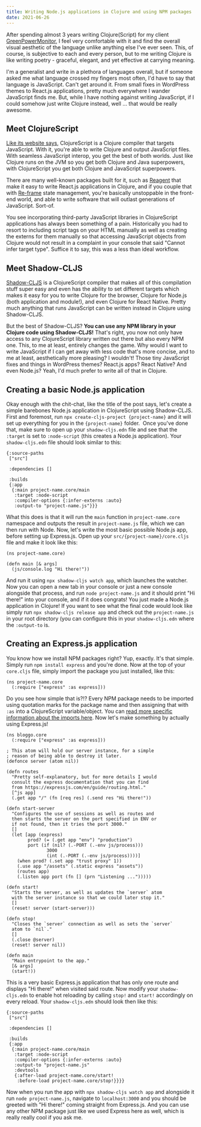 ```yaml
---
title: Writing Node.js applications in Clojure and using NPM packages
date: 2021-06-26
---
```


After spending almost 3 years writing Clojure(Script) for my client [GreenPowerMonitor](https://greenpowermonitor.com), I feel very comfortable with it and find the overall visual aesthetic of the language unlike anything else I've ever seen. This, of course, is subjective to each and every person, but to me writing Clojure is like writing poetry - graceful, elegant, and yet effective at carrying meaning.

I'm a generalist and write in a plethora of languages overall, but if someone asked me what language crossed my fingers most often, I'd have to say that language is JavaScript. Can't get around it. From small fixes in WordPress themes to React.js applications, pretty much everywhere I wander JavaScript finds me. But, while I have nothing against writing JavaScript, if I could somehow just write Clojure instead, well ... that would be really awesome.

Meet ClojureScript
------------------

[Like its website says](https://clojurescript.org/), ClojureScript is a Clojure compiler that targets JavaScript. With it, you're able to write Clojure and output JavaScript files. With seamless JavaScript interop, you get the best of both worlds. Just like Clojure runs on the JVM so you get both Clojure and Java superpowers, with ClojureScript you get both Clojure and JavaScript superpowers.

There are many well-known packages built for it, such as [Reagent](https://github.com/reagent-project/reagent) that make it easy to write React.js applications in Clojure, and if you couple that with [Re-frame](https://github.com/day8/re-frame) state management, you're basically unstoppable in the front-end world, and able to write software that will outlast generations of JavaScript. Sort-of.

You see incorporating third-party JavaScript libraries in ClojureScript applications has always been something of a pain. Historically you had to resort to including script tags on your HTML manually as well as creating the externs for them manually so that accessing JavaScript objects from Clojure would not result in a complaint in your console that said "Cannot infer target type". Suffice it to say, this was a less than ideal workflow.

Meet Shadow-CLJS
----------------

[Shadow-CLJS](https://github.com/thheller/shadow-cljs) is a ClojureScript compiler that makes all of this compilation stuff super easy and even has the ability to set different targets which makes it easy for you to write Clojure for the browser, Clojure for Node.js (both application and module!), and even Clojure for React Native. Pretty much anything that runs JavaScript can be written instead in Clojure using Shadow-CLJS.

But the best of Shadow-CLJS? **You can use any NPM library in your Clojure code using Shadow-CLJS!** That's right, you now not only have access to any ClojureScript library written out there but also every NPM one. This, to me at least, entirely changes the game. Why would I want to write JavaScript if I can get away with less code that's more concise, and to me at least, aesthetically more pleasing? I wouldn't! Those tiny JavaScript fixes and things in WordPress themes? React.js apps? React Native? And even Node.js? Yeah, I'd much prefer to write all of that in Clojure.

Creating a basic Node.js application
------------------------------------

Okay enough with the chit-chat, like the title of the post says, let's create a simple barebones Node.js application in ClojureScript using Shadow-CLJS. First and foremost, run `npx create-cljs-project {project-name}` and it will set up everything for you in the `{project-name}` folder.  Once you've done that, make sure to open up your `shadow-cljs.edn` file and see that the `:target` is set to `:node-script` (this creates a Node.js application). Your `shadow-cljs.edn` file should look similar to this:

    {:source-paths
     ["src"]
    
     :dependencies []
    
     :builds
     {:app
      {:main project-name.core/main
       :target :node-script
       :compiler-options {:infer-externs :auto}
       :output-to "project-name.js"}}}

What this does is that it will run the `main` function in `project-name.core` namespace and outputs the result in `project-name.js` file, which we can then run with Node. Now, let's write the most basic possible Node.js app, before setting up Express.js. Open up your `src/{project-name}/core.cljs` file and make it look like this:

    (ns project-name.core)
    
    (defn main [& args]
      (js/console.log "Hi there!"))

And run it using `npx shadow-cljs watch app`, which launches the watcher. Now you can open a new tab in your console or just a new console alongside that process, and run `node project-name.js` and it should print "Hi there!" into your console, and if it does congrats! You just made a Node.js application in Clojure! If you want to see what the final code would look like simply run `npx shadow-cljs release app` and check out the `project-name.js` in your root directory (you can configure this in your `shadow-cljs.edn` where the `:output-to` is.

Creating an Express.js application
----------------------------------

You know how we install NPM packages right? Yup, exactly. It's that simple. Simply run `npm install express` and you're done. Now at the top of your `core.cljs` file, simply import the package you just installed, like this:

    (ns project-name.core
      (:require ["express" :as express]))

Do you see how simple that is?!? Every NPM package needs to be imported using quotation marks for the package name and then assigning that with `:as` into a ClojureScript variable/object. You can [read more specific information about the imports here](https://shadow-cljs.github.io/docs/UsersGuide.html#_using_npm_packages). Now let's make something by actually using Express.js!

    (ns bloggo.core
      (:require ["express" :as express]))
    
    ; This atom will hold our server instance, for a simple
    ; reason of being able to destroy it later.
    (defonce server (atom nil))
    
    (defn routes 
      "Pretty self-explanatory, but for more details I would
      consult the express documentation that you can find 
      from https://expressjs.com/en/guide/routing.html."
      [^js app]
      (.get app "/" (fn [req res] (.send res "Hi there!"))
    
    (defn start-server 
      "Configures the use of sessions as well as routes and 
      then starts the server on the port specified in ENV or 
      if not found, then it tries the port 3000."
      []
      (let [app (express)
            prod? (= (.get app "env") "production")
            port (if (nil? (.-PORT (.-env js/process)))
                   3000
                   (int (.-PORT (.-env js/process))))]
        (when prod? (.set app "trust proxy" 1))
        (.use app "/assets" (.static express "assets"))
        (routes app)
        (.listen app port (fn [] (prn "Listening ...")))))
    
    (defn start! 
      "Starts the server, as well as updates the `server` atom 
      with the server instance so that we could later stop it."
      []
      (reset! server (start-server)))
    
    (defn stop! 
      "Closes the `server` connection as well as sets the `server`
      atom to `nil`."
      []
      (.close @server)
      (reset! server nil))
    
    (defn main 
      "Main entrypoint to the app."
      [& args]
      (start!))

This is a very basic Express.js application that has only one route and displays "Hi there!" when visited said route. Now modify your `shadow-cljs.edn` to enable hot reloading by calling `stop!` and `start!` accordingly on every reload. Your `shadow-cljs.edn` should look then like this:

    {:source-paths
     ["src"]
    
     :dependencies []
    
     :builds
     {:app
      {:main project-name.core/main
       :target :node-script
       :compiler-options {:infer-externs :auto}
       :output-to "project-name.js"
       :devtools
       {:after-load project-name.core/start!
        :before-load project-name.core/stop!}}}}

Now when you run the app with `npx shadow-cljs watch app` and alongside it run `node project-name.js`, navigate to `localhost:3000` and you should be greeted with "Hi there!" coming straight from Express.js. And you can use any other NPM package just like we used Express here as well, which is really really cool if you ask me.